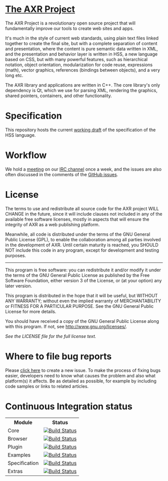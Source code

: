 [The AXR Project](http://axr.vg/)
===============
The AXR Project is a revolutionary open source project that will fundamentally
improve our tools to create web sites and apps.

It's much in the style of current web standards, using plain text files linked
together to create the final site, but with a complete separation of content and
presentation, where the content is pure semantic data written in XML, and the
presentation and behavior layer is written in HSS, a new language based on CSS,
but with many powerful features, such as hierarchical notation, object
orientation, modularization for code reuse, expressions (math), vector graphics,
references (bindings between objects), and a very long etc.

The AXR library and applications are written in C++. The core library's only
dependency is Qt, which we use for parsing XML, rendering the graphics, shared
pointers, containers, and other functionality.

Specification
=============
This repository hosts the current [working draft](http://spec.axr.vg/) of the
specification of the HSS language.

Workflow
========
We hold a [meeting](http://axr.vg/wiki/Spec_Meetings) on our
[IRC channel](irc://irc.freenode.net:6667/axr) once a week, and the issues are
also often discussed in the comments of the
[GitHub issues](https://github.com/axr/specification/issues).

License
=======
The terms to use and redistribute all source code for the AXR project WILL
CHANGE in the future, since it will include clauses not included in any of the
available free software licenses, mostly in aspects that will ensure the
integrity of AXR as a web publishing platform.

Meanwhile, all code is distributed under the terms of the GNU General Public
License (GPL), to enable the collaboration among all parties involved in the
development of AXR. Until certain maturity is reached, you SHOULD NOT include
this code in any program, except for development and testing purposes.

---

This program is free software: you can redistribute it and/or modify
it under the terms of the GNU General Public License as published by
the Free Software Foundation, either version 3 of the License, or
(at your option) any later version.

This program is distributed in the hope that it will be useful,
but WITHOUT ANY WARRANTY; without even the implied warranty of
MERCHANTABILITY or FITNESS FOR A PARTICULAR PURPOSE. See the
GNU General Public License for more details.

You should have received a copy of the GNU General Public License
along with this program. If not, see <http://www.gnu.org/licenses/>.

*See the LICENSE file for the full license text.*

Where to file bug reports
=========================
Please [click here](https://github.com/axr/specification/issues/new) to create a new issue. To
make the process of fixing bugs easier, developers need to know what causes the
problem and also what platform(s) it affects. Be as detailed as possible, for
example by including code samples or links to related articles.

Continuous Integration status
=============================
<table>
	<tr>
		<th>Module</th>
		<th>Status</th>
	</tr>
	<tr>
		<td>Core</td>
		<td><a href="http://travis-ci.org/axr/core"><img src="https://secure.travis-ci.org/axr/core.png" alt="Build Status" /></a></td>
	</tr>
	<tr>
		<td>Browser</td>
		<td><a href="http://travis-ci.org/axr/browser"><img src="https://secure.travis-ci.org/axr/browser.png" alt="Build Status" /></a></td>
	</tr>
	<tr>
		<td>Plugin</td>
		<td><a href="http://travis-ci.org/axr/plugin"><img src="https://secure.travis-ci.org/axr/plugin.png" alt="Build Status" /></a></td>
	</tr>
	<tr>
		<td>Examples</td>
		<td><a href="http://travis-ci.org/axr/examples"><img src="https://secure.travis-ci.org/axr/examples.png" alt="Build Status" /></a></td>
	</tr>
	<tr>
		<td>Specification</td>
		<td><a href="http://travis-ci.org/axr/specification"><img src="https://secure.travis-ci.org/axr/specification.png" alt="Build Status" /></a></td>
	</tr>
	<tr>
		<td>Extras</td>
		<td><a href="http://travis-ci.org/axr/extras"><img src="https://secure.travis-ci.org/axr/extras.png" alt="Build Status" /></a></td>
	</tr>
</table>